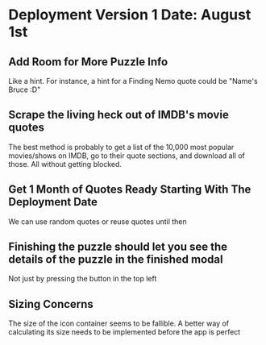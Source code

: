# Deployment Version 1 Date: August 1st

## Add Room for More Puzzle Info

Like a hint. For instance, a hint for a Finding Nemo quote could be "Name's Bruce :D"

## Scrape the living heck out of IMDB's movie quotes

The best method is probably to get a list of the 10,000 most popular movies/shows on IMDB, go to their quote sections, and download all of those. All without getting blocked.

## Get 1 Month of Quotes Ready Starting With The Deployment Date

We can use random quotes or reuse quotes until then

## Finishing the puzzle should let you see the details of the puzzle in the finished modal

Not just by pressing the button in the top left

## Sizing Concerns

The size of the icon container seems to be fallible. A better way of calculating its size needs to be implemented before the app is perfect
